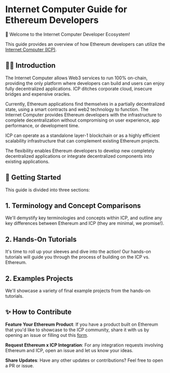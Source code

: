 # Internet Computer Guide for Ethereum Developers

👋 Welcome to the Internet Computer Developer Ecosystem! 

This guide provides an overview of how Ethereum developers can utilize the [Internet Computer (ICP)](https://internetcomputer.org/). 

## 👩‍💻 Introduction

The Internet Computer allows Web3 services to run 100% on-chain, providing the only platform where developers can build and users can enjoy fully decentralized applications. ICP ditches corporate cloud, insecure bridges and expensive oracles.

Currently, Ethereum applications find themselves in a partially decentralized state, using a smart contracts and web2 technology to function. The Internet Computer provides Ethereum developers with the infrastructure to complete decentralization without compromising on user experience, app performance, or development time.

ICP can operate as a standalone layer-1 blockchain or as a highly efficient scalability infrastructure that can complement existing Ethereum projects.

The flexibility enables Ethereum developers to develop new completely decentralized applications or integrate decentralized components into existing applications. 

## 🚀 Getting Started

This guide is divided into three sections:

## 1. Terminology and Concept Comparisons

We'll demystify key terminologies and concepts within ICP, and outline any key differences between Ethereum and ICP (they are minimal, we promise!).

## 2. Hands-On Tutorials

It's time to roll up your sleeves and dive into the action! Our hands-on tutorials will guide you through the process of building on the ICP vs. Ethereum. 

## 2. Examples Projects

We'll showcase a variety of final example projects from the hands-on tutorials. 

## ✨ How to Contribute

**Feature Your Ethereum Product**: If you have a product built on Ethereum that you'd like to showcase to the ICP community, share it with us by opening an issue or filling out this [form](https://forms.gle/BmQExp6axdUQCMFt6).

**Request Ethereum x ICP Integration**: For any integration requests involving Ethereum and ICP, open an issue and let us know your ideas.

**Share Updates**: Have any other updates or contributions? Feel free to open a PR or issue.




